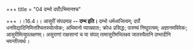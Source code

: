 +++
title = "04 दम्भो दर्पोऽभिमानश्च"

+++
।।16.4।। आसुरीं संपदमाह **--** **दम्भ इति।** दम्भो धर्मध्वजित्वम्; दर्पो
धनविद्यादिनिमित्तश्चित्तस्योत्सेकः; अभिमानो व्याख्यातः; क्रोधः
प्रसिद्धः; पारुष्यं निष्ठुरत्वम्; अज्ञानमविवेकः; आसुरीमित्युपलक्षणम्।
असुराणां राक्षसानां च या संपत् तामासुरीमभिलक्ष्य जातस्यैतानि दम्भादीनि
भवन्तीत्यर्थः।
